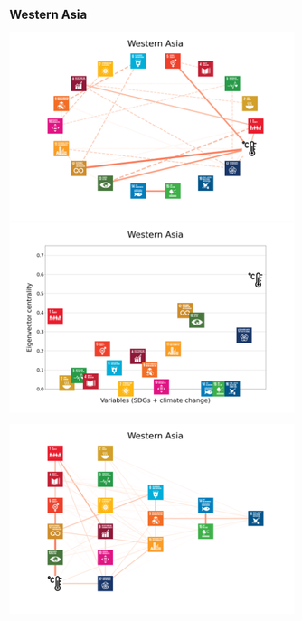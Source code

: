 ## Western Asia

<img src="../Western Asia/Western Asia_circular_network_logos.png">
<img src="../Western Asia/Western Asia_eigenvector_centrality.png">
<br>
<br>
<img src="../Western Asia/Western Asia_multipartite_network_logos_cluster.png">
